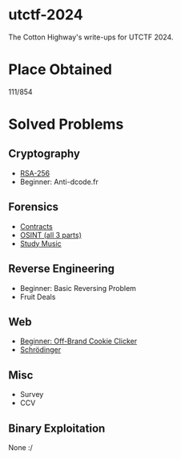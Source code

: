 # utctf-2024
The Cotton Highway's write-ups for UTCTF 2024.

# Place Obtained
111/854

# Solved Problems
## Cryptography
- [RSA-256](RSA-256.md)
- Beginner: Anti-dcode.fr
## Forensics
- [Contracts](Contracts.md)
- [OSINT (all 3 parts)](OSINT%20(all%203%20parts).md)
- [Study Music](Study%20Music.md)
## Reverse Engineering
- Beginner: Basic Reversing Problem
- Fruit Deals
## Web
- [Beginner: Off-Brand Cookie Clicker](Cookie_Clicker.md)
- [Schrödinger](schrodinger.md)
## Misc
- Survey
- CCV
## Binary Exploitation
None :/
